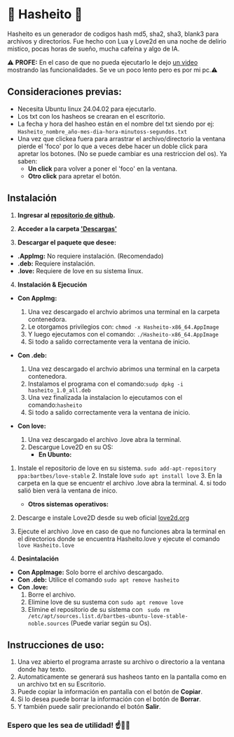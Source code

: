 
# 🕺 Hasheito 💃 

Hasheito es un generador de codigos hash md5, sha2, sha3, blank3 para archivos y directorios. Fue hecho con Lua y Love2d en una noche de delirio mistico, pocas horas de sueño, mucha cafeína y algo de IA.

⚠️ **PROFE:** En el caso de que no pueda ejecutarlo le dejo [un video](https://drive.google.com/file/d/1dcUSjSQzLVu9CyKfLfLHq9zBoGRKQcZE/view?usp=sharing) mostrando las funcionalidades. Se ve un poco lento pero es por mi pc.⚠️

## **Consideraciones previas:**
* Necesita Ubuntu linux 24.04.02 para ejecutarlo.
* Los txt con los hasheos se crearan en el escritorio.
* La fecha y hora del hasheo están en el nombre del txt siendo por ej: `Hasheito_nombre_año-mes-dia-hora-minutoss-segundos.txt`
* Una vez que clickea fuera para arrastrar el archivo/directorio la ventana pierde el 'foco' por lo que a veces debe hacer un doble click para apretar los botones. (No se puede cambiar es una restriccion del os). Ya saben:
    * **Un click** para volver a poner el 'foco' en la ventana.
    * **Otro click** para apretar el botón. 

## Instalación

1. **Ingresar al [repositorio de github](https://github.com/Enzo-Ro-Haus/Hasheito).**

2. **Acceder a la carpeta ['Descargas'](https://github.com/Enzo-Ro-Haus/Hasheito/tree/main/Descargar)**

3. **Descargar el paquete que desee:**
* **.AppImg:** No requiere instalación. (Recomendado)
* **.deb:** Requiere instalación.
* **.love:** Requiere de love en su sistema linux.

4. **Instalación & Ejecución**
* **Con AppImg:**
    1. Una vez descargado el archvio abrimos una terminal en la carpeta contenedora.
    2. Le otorgamos privilegios con: `chmod -x Hasheito-x86_64.AppImage`
    3. Y luego ejecutamos con el comando: `./Hasheito-x86_64.AppImage`
    4. Si todo a salido correctamente vera la ventana de inicio.

* **Con .deb:**
    1. Una vez descargado el archvio abrimos una terminal en la carpeta contenedora.
    2. Instalamos el programa con el comando:`sudp dpkg -i hasheito_1.0_all.deb` 
    3. Una vez finalizada la instalacion lo ejecutamos con el comando:`hasheito`
    4. Si todo a salido correctamente vera la ventana de inicio.

* **Con love:**
    1. Una vez descargado el archivo .love abra la terminal.
    2. Descargue Love2D en su OS:
          * **En Ubunto:** 
1. Instale el repositorio de love en su sistema. `sudo add-apt-repository ppa:bartbes/love-stable`
    2.  Instale love `sudo apt install love`
    3.  En la carpeta en la que se encuentr el archivo .love abra la terminal.
    4.   si todo salió bien verá la ventana de inico.
    * **Otros sistemas operativos:**
1.   Descarge e instale Love2D desde su web oficial [love2d.org](https://love2d.org)
2.   Ejecute el archivo .love en caso de que no funciones abra la terminal en el directorios donde se encuentra Hasheito.love y ejecute el comando `love Hasheito.love`


4. **Desintalación**
* **Con AppImage:** Solo borre el archivo descargado.
* **Con .deb:** Utilice el comando `sudo apt remove hasheito`
* **Con .love:**
    1.  Borre el archivo.
    2.  Elimine love de su sustema con `sudo apt remove love`
    3. Elimine el repositorio de su sistema con ` sudo rm /etc/apt/sources.list.d/bartbes-ubuntu-love-stable-noble.sources` (Puede variar según su Os).

## Instrucciones de uso:
1.  Una vez abierto el programa arraste su archivo o directorio a la ventana donde hay texto.
2. Automaticamente se generará sus hasheos tanto en la pantalla como en un archivo txt en su Escritorio.
3. Puede copiar la información en pantalla con el botón de **Copiar**.
4. Si lo desea puede borrar la información con el botón de **Borrar**.
5. Y también puede salir precionando el botón **Salir**.

### Espero que les sea de utilidad! ☝️🥸🤏